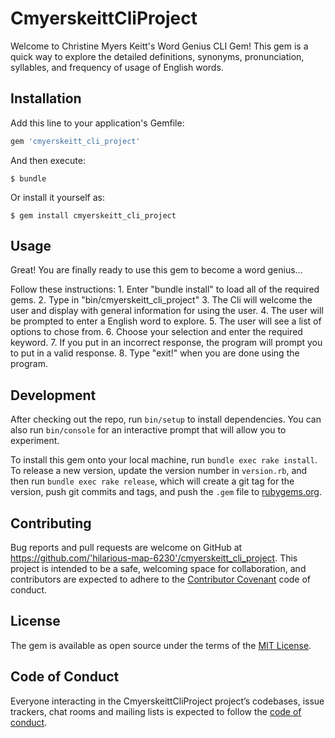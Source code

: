 
# CmyerskeittCliProject

Welcome to Christine Myers Keitt's Word Genius CLI Gem! This gem is a quick way to explore the detailed definitions, synonyms,  pronunciation, syllables, and frequency of usage of English words. 


## Installation

Add this line to your application's Gemfile:

```ruby
gem 'cmyerskeitt_cli_project'
```

And then execute:

    $ bundle

Or install it yourself as:

    $ gem install cmyerskeitt_cli_project

## Usage

Great! You are finally ready to use this gem to become a word genius...

Follow these instructions: 
    1. Enter "bundle install" to load all of the required gems.
    2. Type in "bin/cmyerskeitt_cli_project"
    3. The Cli will welcome the user and display with general information for using the user.
    4. The user will be prompted to enter a English word to explore. 
    5. The user will see a list of options to chose from. 
    6. Choose your selection and enter the required keyword.
    7. If you put in an incorrect response, the program will prompt you to put in a valid response.
    8. Type "exit!" when you are done using the program.


## Development

After checking out the repo, run `bin/setup` to install dependencies. You can also run `bin/console` for an interactive prompt that will allow you to experiment.

To install this gem onto your local machine, run `bundle exec rake install`. To release a new version, update the version number in `version.rb`, and then run `bundle exec rake release`, which will create a git tag for the version, push git commits and tags, and push the `.gem` file to [rubygems.org](https://rubygems.org).

## Contributing

Bug reports and pull requests are welcome on GitHub at https://github.com/'hilarious-map-6230'/cmyerskeitt_cli_project. This project is intended to be a safe, welcoming space for collaboration, and contributors are expected to adhere to the [Contributor Covenant](http://contributor-covenant.org) code of conduct.

## License

The gem is available as open source under the terms of the [MIT License](https://opensource.org/licenses/MIT).

## Code of Conduct

Everyone interacting in the CmyerskeittCliProject project’s codebases, issue trackers, chat rooms and mailing lists is expected to follow the [code of conduct](https://github.com/'hilarious-map-6230'/cmyerskeitt_cli_project/blob/master/CODE_OF_CONDUCT.md).
